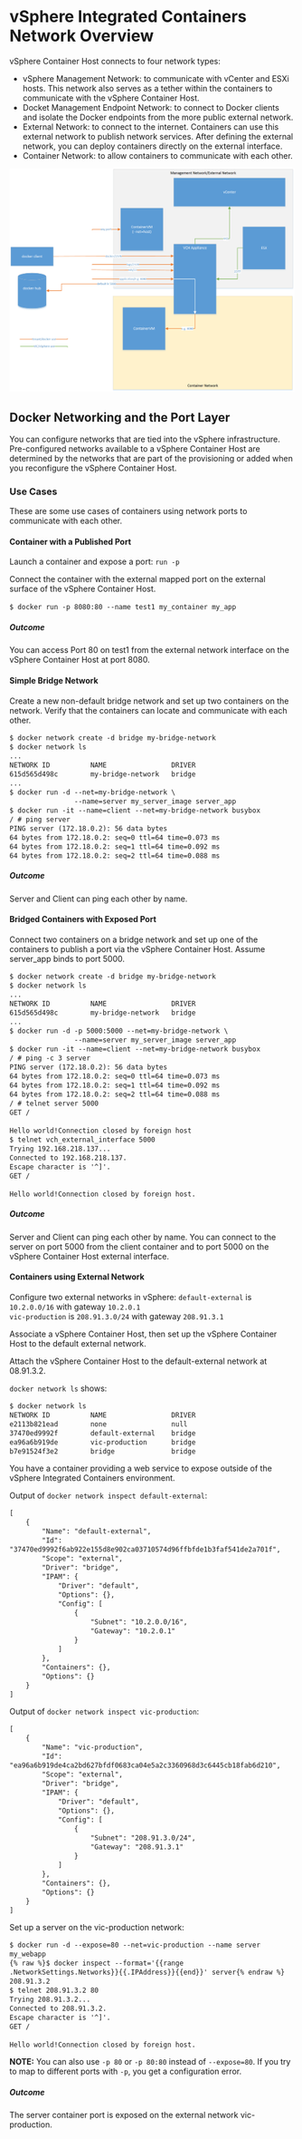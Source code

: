 # vSphere Integrated Containers Network Overview

vSphere Container Host connects to four network types:

- vSphere Management Network: to communicate with vCenter and ESXi hosts. This network also serves as a tether within the containers to communicate with the vSphere Container Host.
- Docket Management Endpoint Network: to connect to Docker clients and isolate the Docker endpoints from the more public external network.
- External Network: to connect to the internet. Containers can use this external network to publish network services. After defining the external network, you can deploy containers directly on the external interface.
- Container Network: to allow containers to communicate with each other.

![vSphere Integrated Containers Networks](network_diagram.png)

## Docker Networking and the Port Layer

You can configure networks that are tied into the vSphere infrastructure. Pre-configured networks available to a vSphere Container Host are determined by the networks that are part of the provisioning or added when you reconfigure the vSphere Container Host.

### Use Cases

These are some use cases of containers using network ports to communicate with each other.

#### Container with a Published Port

Launch a container and expose a port: `run -p`

Connect the container with the external mapped port on the external surface of the vSphere Container Host.

`$ docker run -p 8080:80 --name test1 my_container my_app`

##### Outcome

You can access Port 80 on test1 from the external network interface on the vSphere Container Host at port 8080.

#### Simple Bridge Network

Create a new non-default bridge network and set up two containers on the network. Verify that the containers can locate and communicate with each other.

    $ docker network create -d bridge my-bridge-network
    $ docker network ls
    ...
    NETWORK ID          NAME                DRIVER
    615d565d498c        my-bridge-network   bridge
    ...
    $ docker run -d --net=my-bridge-network \
                    --name=server my_server_image server_app
    $ docker run -it --name=client --net=my-bridge-network busybox
    / # ping server
    PING server (172.18.0.2): 56 data bytes
    64 bytes from 172.18.0.2: seq=0 ttl=64 time=0.073 ms
    64 bytes from 172.18.0.2: seq=1 ttl=64 time=0.092 ms
    64 bytes from 172.18.0.2: seq=2 ttl=64 time=0.088 ms

##### Outcome

Server and Client can ping each other by name.

#### Bridged Containers with Exposed Port

Connect two containers on a bridge network and set up one of the containers to publish a port via the vSphere Container Host. Assume server_app binds to port 5000.


    $ docker network create -d bridge my-bridge-network
    $ docker network ls
    ...
    NETWORK ID          NAME                DRIVER
    615d565d498c        my-bridge-network   bridge
    ...
    $ docker run -d -p 5000:5000 --net=my-bridge-network \
                    --name=server my_server_image server_app
    $ docker run -it --name=client --net=my-bridge-network busybox
    / # ping -c 3 server
    PING server (172.18.0.2): 56 data bytes
    64 bytes from 172.18.0.2: seq=0 ttl=64 time=0.073 ms
    64 bytes from 172.18.0.2: seq=1 ttl=64 time=0.092 ms
    64 bytes from 172.18.0.2: seq=2 ttl=64 time=0.088 ms
    / # telnet server 5000
    GET /

    Hello world!Connection closed by foreign host
    $ telnet vch_external_interface 5000
    Trying 192.168.218.137...
    Connected to 192.168.218.137.
    Escape character is '^]'.
    GET /

    Hello world!Connection closed by foreign host.

##### Outcome
Server and Client can ping each other by name. You can connect to the server on port 5000 from the client container and to port 5000 on the vSphere Container Host external interface.

#### Containers using External Network

Configure two external networks in vSphere:
`default-external` is `10.2.0.0/16` with gateway `10.2.0.1`  
`vic-production` is `208.91.3.0/24` with gateway `208.91.3.1`  

Associate a vSphere Container Host, then set up the vSphere Container Host to the default external network.

Attach the vSphere Container Host to the default-external network at 08.91.3.2.

`docker network ls` shows:

    $ docker network ls
    NETWORK ID          NAME                DRIVER
    e2113b821ead        none                null
    37470ed9992f        default-external    bridge
    ea96a6b919de        vic-production      bridge
    b7e91524f3e2        bridge              bridge  

You have a container providing a web service to expose outside of the vSphere Integrated Containers environment.

Output of `docker network inspect default-external`:

    [
        {
            "Name": "default-external",
            "Id": "37470ed9992f6ab922e155d8e902ca03710574d96ffbfde1b3faf541de2a701f",
            "Scope": "external",
            "Driver": "bridge",
            "IPAM": {
                "Driver": "default",
                "Options": {},
                "Config": [
                    {
                        "Subnet": "10.2.0.0/16",
                        "Gateway": "10.2.0.1"
                    }
                ]
            },
            "Containers": {},
            "Options": {}
        }
    ]

Output of `docker network inspect vic-production`:

    [
        {
            "Name": "vic-production",
            "Id": "ea96a6b919de4ca2bd627bfdf0683ca04e5a2c3360968d3c6445cb18fab6d210",
            "Scope": "external",
            "Driver": "bridge",
            "IPAM": {
                "Driver": "default",
                "Options": {},
                "Config": [
                    {
                        "Subnet": "208.91.3.0/24",
                        "Gateway": "208.91.3.1"
                    }
                ]
            },
            "Containers": {},
            "Options": {}
        }
    ]

Set up a server on the vic-production network:

    $ docker run -d --expose=80 --net=vic-production --name server my_webapp
    {% raw %}$ docker inspect --format='{{range .NetworkSettings.Networks}}{{.IPAddress}}{{end}}' server{% endraw %}
    208.91.3.2
    $ telnet 208.91.3.2 80
    Trying 208.91.3.2...
    Connected to 208.91.3.2.
    Escape character is '^]'.
    GET /
    
    Hello world!Connection closed by foreign host.

**NOTE:** You can also use `-p 80` or `-p 80:80` instead of
`--expose=80`. If you try to map to different ports with `-p`, you get a configuration error.

##### Outcome

The server container port is exposed on the external network vic-production.